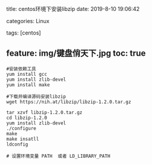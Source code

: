 title: centos环境下安装libzip
date: 2019-8-10 19:06:42

categories: Linux
 
tags: [centos]

feature: img/键盘俏天下.jpg
toc: true
---

```
#安装依赖工具
yum install gcc
yum install zlib-devel
yum install make

#下载并编译源码安装libzip
wget https://nih.at/libzip/libzip-1.2.0.tar.gz

tar xzvf libzip-1.2.0.tar.gz
cd libzip-1.2.0
yum install zlib-devel
./configure
make
make insatll
ldconfig

# 设置环境变量 PATH  或者 LD_LIBRARY_PATH
```